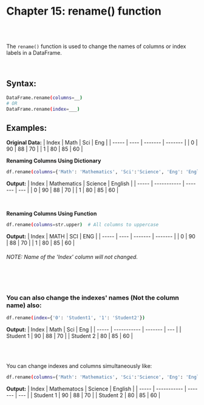 #
# Chapter 15: rename() function

<br>
<br>

The `rename()` function is used to change the names of columns or index labels in a DataFrame.

<br>

## Syntax:
```bash
DataFrame.rename(columns=__)
# OR
DataFrame.rename(index=___)
```


## Examples:
**Original Data:**
| Index | Math | Sci     | Eng     |
| ----- | ---- | ------- | ------- |
| 0     | 90   | 88      | 70      |
| 1     | 80   | 85      | 60      |
<br>

**Renaming Columns Using Dictionary**
```bash
df.rename(columns={'Math': 'Mathematics', 'Sci':'Science', 'Eng': 'English'})
```
**Output:**
| Index | Mathematics | Science | English |
| ----- | ----------- | ------- | --- |
| 0     | 90          | 88      | 70  |
| 1     | 80          | 85      | 60  |

<br>


**Renaming Columns Using Function**
```bash
df.rename(columns=str.upper)  # All columns to uppercase
```

**Output:**
| Index | MATH | SCI     | ENG     |
| ----- | ---- | ------- | ------- |
| 0     | 90   | 88      | 70      |
| 1     | 80   | 85      | 60      |
###### NOTE: Name of the 'Index' column will not changed.

<br>
<br>

### You can also change the indexes' names (Not the column name) also:
```bash
df.rename(index={'0': 'Student1', '1': 'Student2'})
```
**Output:**
| Index | Math  | Sci | Eng |
| ----- | ----------- | ------- | --- |
| Student 1     | 90          | 88      | 70  |
| Student 2     | 80          | 85      | 60  |


<br>

<br>

You can change indexes and columns simultaneously like:
```bash
df.rename(columns={'Math': 'Mathematics', 'Sci':'Science', 'Eng': 'English'}, index={'0': 'Student1', '1': 'Student2'})
```
**Output:**
| Index | Mathematocs  | Science | English |
| ----- | ----------- | ------- | --- |
| Student 1     | 90          | 88      | 70  |
| Student 2     | 80          | 85      | 60  |

